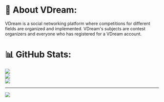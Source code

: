 # 💫 About VDream:
VDream is a social networking platform where competitions for different fields are organized and implemented. VDream's subjects are contest organizers and everyone who has registered for a VDream account.<br>

# 📊 GitHub Stats:
![](https://github-readme-stats.vercel.app/api?username=VDream&theme=dark&hide_border=false&include_all_commits=false&count_private=false)<br/>
![](https://github-readme-streak-stats.herokuapp.com/?user=VDream&theme=dark&hide_border=false)<br/>
![](https://github-readme-stats.vercel.app/api/top-langs/?username=VDream&theme=dark&hide_border=false&include_all_commits=false&count_private=false&layout=compact)

---
[![](https://visitcount.itsvg.in/api?id=VDream&icon=0&color=0)](https://visitcount.itsvg.in)

<!-- Proudly created with GPRM ( https://gprm.itsvg.in ) -->